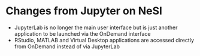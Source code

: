 # Changes from Jupyter on NeSI

- JupyterLab is no longer the main user interface but is just another application to be launched via the OnDemand interface
- RStudio, MATLAB and Virtual Desktop applications are accessed directly from OnDemand instead of via JupyterLab

